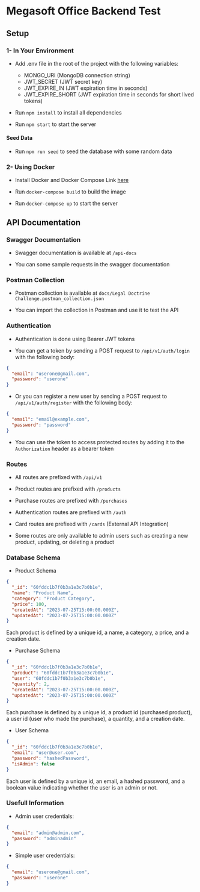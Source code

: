 # Megasoft Office Backend Test

## Setup

### 1- In Your Environment

- Add .env file in the root of the project with the following variables:
    - MONGO_URI (MongoDB connection string)
    - JWT_SECRET (JWT secret key)   
    - JWT_EXPIRE_IN (JWT expiration time in seconds)
    - JWT_EXPIRE_SHORT (JWT expiration time in seconds for short lived tokens)

- Run `npm install` to install all dependencies

- Run `npm start` to start the server

#### Seed Data

- Run `npm run seed` to seed the database with some random data

### 2- Using Docker

- Install Docker and Docker Compose Link [here](https://docs.docker.com/get-docker/)

- Run `docker-compose build` to build the image

- Run `docker-compose up` to start the server

## API Documentation

### Swagger Documentation

- Swagger documentation is available at `/api-docs`

- You can some sample requests in the swagger documentation

### Postman Collection

- Postman collection is available at `docs/Legal Doctrine Challenge.postman_collection.json`

- You can import the collection in Postman and use it to test the API

### Authentication

- Authentication is done using Bearer JWT tokens

- You can get a token by sending a POST request to `/api/v1/auth/login` with the following body:

```json
{
  "email": "userone@gmail.com",
  "password": "userone"
}
```

- Or you can register a new user by sending a POST request to `/api/v1/auth/register` with the following body:

```json
{
  "email": "email@example.com",
  "password": "password"
}
```

- You can use the token to access protected routes by adding it to the `Authorization` header as a bearer token

### Routes

- All routes are prefixed with `/api/v1`

- Product routes are prefixed with `/products`

- Purchase routes are prefixed with `/purchases`

- Authentication routes are prefixed with `/auth`

- Card routes are prefixed with `/cards` (External API Integration)

- Some routes are only available to admin users such as creating a new product, updating, or deleting a product

### Database Schema

- Product Schema

```json
{
  "_id": "60fddc1b7f0b3a1e3c7b0b1e",
  "name": "Product Name",
  "category": "Product Category",
  "price": 100,
  "createdAt": "2023-07-25T15:00:00.000Z",
  "updatedAt": "2023-07-25T15:00:00.000Z"
}
```

Each product is defined by a unique id, a name, a category, a price, and a creation date.

- Purchase Schema

```json
{
  "_id": "60fddc1b7f0b3a1e3c7b0b1e",
  "product": "60fddc1b7f0b3a1e3c7b0b1e",
  "user": "60fddc1b7f0b3a1e3c7b0b1e",
  "quantity": 2,
  "createdAt": "2023-07-25T15:00:00.000Z",
  "updatedAt": "2023-07-25T15:00:00.000Z"
}
```

Each purchase is defined by a unique id, a product id (purchased product), a user id (user who made the purchase), a quantity, and a creation date.

- User Schema

```json
{
  "_id": "60fddc1b7f0b3a1e3c7b0b1e",
  "email": "user@user.com",
  "password": "hashedPassword",
  "isAdmin": false
}
```

Each user is defined by a unique id, an email, a hashed password, and a boolean value indicating whether the user is an admin or not.

### Usefull Information

- Admin user credentials: 
```json
{
  "email": "admin@admin.com",
  "password": "adminadmin"
}
```

- Simple user credentials: 
```json
{
  "email": "userone@gmail.com",
  "password": "userone"
}
```